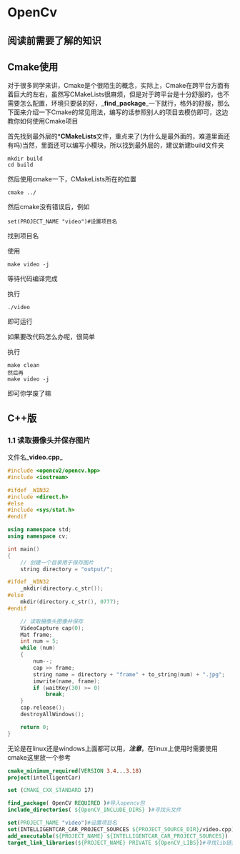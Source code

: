 # OpenCv

## 阅读前需要了解的知识

## Cmake使用

对于很多同学来讲，Cmake是个很陌生的概念，实际上，Cmake在跨平台方面有着巨大的左右，虽然写CMakeLists很麻烦，但是对于跨平台是十分舒服的，也不需要怎么配置，环境只要装的好，_**find\_package**_一下就行，格外的舒服，那么下面来介绍一下Cmake的常见用法，编写的话参照别人的项目去模仿即可，这边教你如何使用Cmake项目

首先找到最外层的\***CMakeLists**文件，重点来了(为什么是最外面的，难道里面还有吗)当然，里面还可以编写小模块，所以找到最外层的，建议新建build文件夹

```shell
mkdir build
cd build
```

然后使用cmake一下，CMakeLists所在的位置

```shell
cmake ../
```

然后cmake没有错误后，例如

```shell
set(PROJECT_NAME "video")#设置项目名
```

找到项目名

使用

```shell
make video -j
```

等待代码编译完成

执行

```shell
./video
```

即可运行

如果要改代码怎么办呢，很简单

执行

```shell
make clean
然后再
make video -j
```

即可你学废了嘛

## C++版

### 1.1 读取摄像头并保存图片

文件名_**video.cpp**_

```c++
#include <opencv2/opencv.hpp>
#include <iostream>

#ifdef _WIN32
#include <direct.h>
#else
#include <sys/stat.h>
#endif

using namespace std;
using namespace cv;

int main()
{
    // 创建一个目录用于保存图片
    string directory = "output/";

#ifdef _WIN32
    _mkdir(directory.c_str());
#else
    mkdir(directory.c_str(), 0777);
#endif

    // 读取摄像头图像并保存
    VideoCapture cap(0);
    Mat frame;
    int num = 5;
    while (num)
    {
        num--;
        cap >> frame;
        string name = directory + "frame" + to_string(num) + ".jpg";
        imwrite(name, frame);
        if (waitKey(30) >= 0)
            break;
    }
    cap.release();
    destroyAllWindows();

    return 0;
}

```

无论是在linux还是windows上面都可以用，_**注意**_，在linux上使用时需要使用cmake这里放一个参考

```cmake
cmake_minimum_required(VERSION 3.4...3.18)
project(intelligentCar)

set (CMAKE_CXX_STANDARD 17)

find_package( OpenCV REQUIRED )#导入opencv包
include_directories( ${OpenCV_INCLUDE_DIRS} )#寻找头文件

set(PROJECT_NAME "video")#设置项目名
set(INTELLIGENTCAR_CAR_PROJECT_SOURCES ${PROJECT_SOURCE_DIR}/video.cpp)#选择编译文件名
add_executable(${PROJECT_NAME} ${INTELLIGENTCAR_CAR_PROJECT_SOURCES})
target_link_libraries(${PROJECT_NAME} PRIVATE ${OpenCV_LIBS})#寻找lib链接库
```
